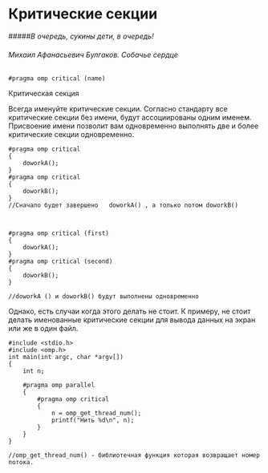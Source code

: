 # Критические секции

#####*В очередь, сукины дети, в очередь!*
###### Михаил Афанасьевич Булгаков. Собачье сердце


```
#pragma omp critical (name) 
```
Критическая секция 

Всегда именуйте критические секции.
Согласно стандарту все критические секции без имени, будут ассоциированы одним именем. 
Присвоение имени позволит вам одновременно выполнять две и более критические секции одновременно.



```
#pragma omp critical  
{
    doworkA();
}
#pragma omp critical 
{
    doworkB();
}
//Сначало будет завершено   doworkA() , а только потом doworkB()



#pragma omp critical (first) 
{
    doworkA();
}
#pragma omp critical (second) 
{
    doworkB();
}

//doworkA () и doworkB() будут выполнены одновременно 

```
Однако, есть случаи когда этого делать не стоит. К примеру, не стоит делать именованные критические секции для вывода данных на экран или же в один файл.
```
#include <stdio.h> 
#include <omp.h> 
int main(int argc, char *argv[]) 
{ 
    int n; 
 
    #pragma omp parallel 
    { 
        #pragma omp critical 
        { 
            n = omp_get_thread_num(); 
            printf("Нить %d\n", n); 
        } 
    } 
}

//omp_get_thread_num() - библиотечная функция которая возвращает номер потока.
```
